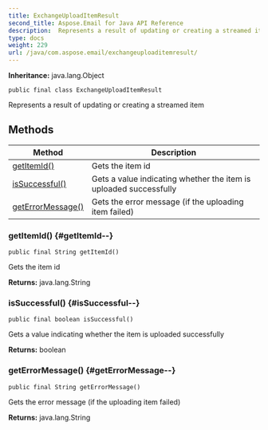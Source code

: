 ```yaml
---
title: ExchangeUploadItemResult
second_title: Aspose.Email for Java API Reference
description:  Represents a result of updating or creating a streamed item
type: docs
weight: 229
url: /java/com.aspose.email/exchangeuploaditemresult/
---
```

**Inheritance:**
java.lang.Object
```
public final class ExchangeUploadItemResult
```

Represents a result of updating or creating a streamed item
## Methods

| Method | Description |
| --- | --- |
| [getItemId()](#getItemId--) | Gets the item id |
| [isSuccessful()](#isSuccessful--) | Gets a value indicating whether the item is uploaded successfully |
| [getErrorMessage()](#getErrorMessage--) | Gets the error message (if the uploading item failed) |
### getItemId() {#getItemId--}
```
public final String getItemId()
```


Gets the item id

**Returns:**
java.lang.String
### isSuccessful() {#isSuccessful--}
```
public final boolean isSuccessful()
```


Gets a value indicating whether the item is uploaded successfully

**Returns:**
boolean
### getErrorMessage() {#getErrorMessage--}
```
public final String getErrorMessage()
```


Gets the error message (if the uploading item failed)

**Returns:**
java.lang.String
